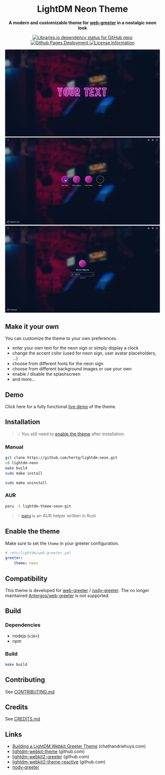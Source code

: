 <div align="center">
  <h1><strong>LightDM Neon Theme</strong></h1>
  <p>
    <strong>A modern and customizable theme for <a href="https://github.com/JezerM/web-greeter">web-greeter</a> in a nostalgic neon look</strong>
  </p>
  <p>
    <a href="#">
        <img alt="Libraries.io dependency status for GitHub repo" src="https://img.shields.io/librariesio/github/hertg/lightdm-neon" />
    </a>
    <a href="https://hertg.github.io/lightdm-neon/">
        <img alt="Github Pages Deployment" src="https://img.shields.io/github/deployments/hertg/lightdm-neon/github-pages?label=demo">
    </a>
    <a href="#">
        <img alt="License Information" src="https://img.shields.io/github/license/hertg/lightdm-neon">
    </a>
  </p>
</div>

![Splashscreen](./docs/splash.jpg)
![User Selection](./docs/users.jpg)
![Password Prompt](./docs/password.jpg)

## Make it your own
You can customize the theme to your own preferences.
- enter your own text for the neon sign or simply display a clock
- change the accent color (used for neon sign, user avatar placeholders, ...)
- choose from different fonts for the neon sign
- choose from different background images or use your own
- enable / disable the splashscreen
- and more...

## Demo
Click here for a fully functional [live demo](https://hertg.github.io/lightdm-neon/) of the theme.

## Installation
> :bulb: You still need to [enable the theme](#enable-the-theme) after installation.
### Manual
```sh
git clone https://github.com/hertg/lightdm-neon.git
cd lightdm-neon
make build
sudo make install
```
```sh
sudo make uninstall
```

### AUR
```sh
paru -S lightdm-theme-neon-git
```
> :bulb: [paru](https://github.com/Morganamilo/paru) is an AUR helper written in Rust

## Enable the theme
Make sure to set the `theme` in your greeter configuration.
```yaml
# /etc/lightdm/web-greeter.yml
greeter:
    theme: neon
```

## Compatibility
This theme is developed for [web-greeter](https://github.com/JezerM/web-greeter) / [nody-greeter](https://github.com/JezerM/nody-greeter). The no longer maintained [Antergos/web-greeter](https://github.com/Antergos/web-greeter) is not supported.

## Build
### Dependencies
- nodejs (`v16+`)
- npm

### Build
```sh
make build
```

## Contributing
See [CONTRIBUTING.md](https://github.com/hertg/lightdm-neon/blob/main/CONTRIBUTING.md)

## Credits
See [CREDITS.md](https://github.com/hertg/lightdm-neon/blob/main/CREDITS.md)

## Links
- [Building a LightDM Webkit Greeter Theme](https://www.chathandriehuys.com/blog/posts/2021/01/building-a-lightdm-webkit-greeter-theme/) (chathandriehuys.com)
- [lightdm-webkit-theme](https://github.com/cdriehuys/lightdm-webkit-theme) (github.com)
- [lightdm-webkit2-greeter](https://github.com/antergos/web-greeter) (github.com)
- [lightdm-webkit2-theme-reactive](https://github.com/gitneeraj/lightdm-webkit2-theme-reactive) (github.com)
- [nody-greeter](https://github.com/JezerM/nody-greeter)